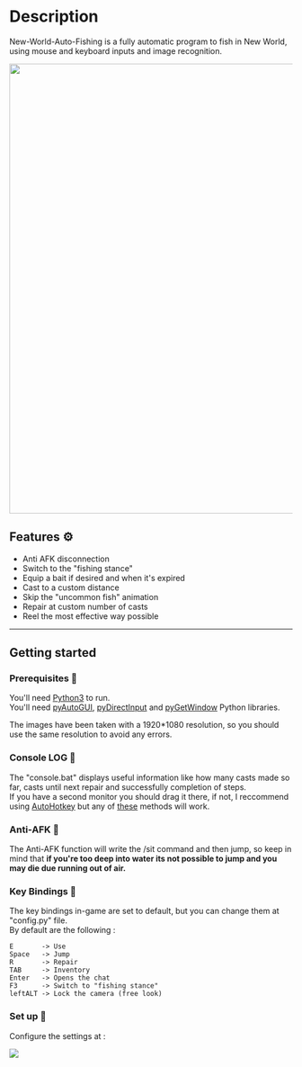 # Description

New-World-Auto-Fishing is a fully automatic program to fish in New World, using mouse and keyboard inputs and image recognition.
<div>
  <kbd>
    <img src="https://i.imgur.com/hKSGdZr.png"
    width=800/>
  </kbd>
</div>

## Features ⚙
- Anti AFK disconnection
- Switch to the "fishing stance"
- Equip a bait if desired and when it's expired
- Cast to a custom distance
- Skip the "uncommon fish" animation
- Repair at custom number of casts
- Reel the most effective way possible
---

## Getting started
### Prerequisites 🔴
You'll need [Python3](https://www.python.org/downloads/) to run.  
You'll need [pyAutoGUI](https://pypi.org/project/PyAutoGUI/), [pyDirectInput](https://pypi.org/project/PyDirectInput/) and [pyGetWindow](https://pypi.org/project/PyGetWindow/) Python libraries.

The images have been taken with a 1920*1080 resolution, so you should use the same resolution to avoid any errors.

### Console LOG 🔴
The "console.bat" displays useful information like how many casts made so far, casts until next repair and successfully completion of steps.  
If you have a second monitor you should drag it there, if not, I reccommend using [AutoHotkey](https://www.autohotkey.com/) but any of [these](https://www.howtogeek.com/196958/the-3-best-ways-to-make-a-window-always-on-top-on-windows/) methods will work.  

### Anti-AFK 🔴
The Anti-AFK function will write the /sit command and then jump, so keep in mind that **if you're too deep into water its not possible to jump and you may die due running out of air.**

### Key Bindings 🔴
The key bindings in-game are set to default, but you can change them at "config.py" file.  
By default are the following :
~~~
E       -> Use  
Space   -> Jump  
R       -> Repair  
TAB     -> Inventory  
Enter   -> Opens the chat
F3      -> Switch to "fishing stance"  
leftALT -> Lock the camera (free look)  
~~~

### Set up 🚀
Configure the settings at :
<div>
  <kbd>
    <img src="https://i.imgur.com/UfPyIbw.png" />
  </kbd>
</div>